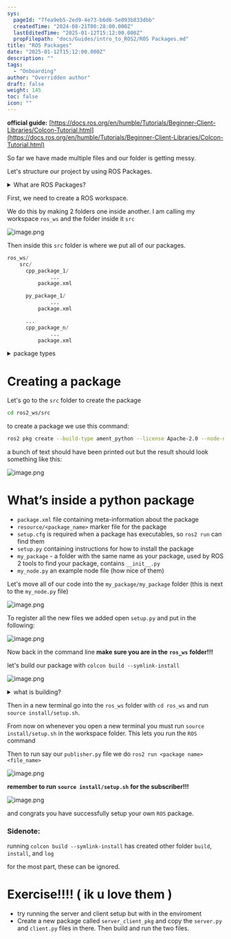 ```yaml
---
sys:
  pageId: "7fea9eb5-2ed9-4e73-b6d6-5e093b833dbb"
  createdTime: "2024-08-21T00:28:00.000Z"
  lastEditedTime: "2025-01-12T15:12:00.000Z"
  propFilepath: "docs/Guides/intro_to_ROS2/ROS Packages.md"
title: "ROS Packages"
date: "2025-01-12T15:12:00.000Z"
description: ""
tags:
  - "Onboarding"
author: "Overridden author"
draft: false
weight: 145
toc: false
icon: ""
---
```


**official guide:** [https://docs.ros.org/en/humble/Tutorials/Beginner-Client-Libraries/Colcon-Tutorial.html](https://docs.ros.org/en/humble/Tutorials/Beginner-Client-Libraries/Colcon-Tutorial.html)

So far we have made multiple files and our folder is getting messy.

Let's structure our project by using ROS Packages.

<details>

<summary>What are ROS Packages?</summary>

ROS Packages are, as the name implies, packages of code that are highly sharable between ROS developers.

They consist of a folder, `package.xml` file, and source code

```python
      cpp_package_1/
		      ... imagine much code files here ..
          package.xml
```

</details>

First, we need to create a ROS workspace.

We do this by making 2 folders one inside another. I am calling my workspace `ros_ws` and the folder inside it `src`

![image.png](https://prod-files-secure.s3.us-west-2.amazonaws.com/d518164a-d88e-44d1-a4ee-3adb3bd8bce0/70706947-fd18-4537-a67b-e12946812d31/image.png?X-Amz-Algorithm=AWS4-HMAC-SHA256&X-Amz-Content-Sha256=UNSIGNED-PAYLOAD&X-Amz-Credential=ASIAZI2LB466R5AJKLFX%2F20250603%2Fus-west-2%2Fs3%2Faws4_request&X-Amz-Date=20250603T141002Z&X-Amz-Expires=3600&X-Amz-Security-Token=IQoJb3JpZ2luX2VjED0aCXVzLXdlc3QtMiJIMEYCIQDEu9%2BWRnv1ayfzC%2BAD%2Fce1OpCAZhrgC%2By2pbwndyi4%2BgIhAKJAx5s3Gwu8ZWEzj6B5D9hfQJFGsmk3yATpVCe3i04HKv8DCBYQABoMNjM3NDIzMTgzODA1IgwnLd%2FH4sf7nEv6Wlsq3APhXOSf%2BO3ZzsvbMZ5YVIjeJFx4qsJ3iqlEoveKvYRNCGEcCeRE8lLToaWfmeemfwHS8eY9vJY0D6GQC37Gt5Nl%2BUO6soRyOWfgifpuLnDxARcvDWZXtvlkj9gSka47Uk320O1tDxaWH4WRsx8nljKCDIEmj3lS43APGBSHyCbN5KfCFd%2FPu%2FgI534paySH2oIS3V%2FY9FQp0f1U2BWDFWinhTn1MD%2FIug4LDKIE%2Bablp2qmtASFJGhGBdiBuYoO70J0JEFN7l6f2kuejoZIdLPO1vIUAVAxn1PFqXgMbo2GKVmLc6Z8FwOmhA5mODWb3USFoW3W1MYYPfw1KubYNFeKstYWH0tOqLdZKrva2%2BEBFTSX7m5HlukDUq5KK%2FWcdsi3YCsY2hW1aXi2WGmYH%2F6eluRmBeXkNhzIlPJ81SaLMt7%2BQcoFP4Aueli9EmMXh6%2BdcXHPN1AKSwizBI3KOe%2Fs2lqfcFYsaXwAbPwETj2K%2B6SiZOnYEvLq7oHiyRDzIWuR1i4nnqYSq9QOksXDv%2Fh5w3CeCv8jNRAEh2jN0u3hqle5eueGJvhgCuvtj%2FUAgfs8HlXQ8UQHGo5pp3xuA1Oy0%2FjxeKqHyKW3KH%2BZzJv81SSaYaILTszFB9WZejCW5%2FvBBjqkAYH4sFDQepF%2FUi8IoEumbg065EBHvo%2F%2BQkUsEzhezO4hElWwsOlRPBN7HKr9wpNH8RthgyIdCAky%2FuP2GrRsSdcobhLCI7%2BhPaExi%2BR9I3JwCKMd8nD38ek0Fr1rZIZ9cslPA7a5kJ%2BMLIRLzvSEkDvvhgpb4lnwaDD14YOyT%2BGGXuIGQ0P3QQZgTNhkMelQ5GBaVEOUgV0gi0hm7drUEu4Efs%2Fr&X-Amz-Signature=d09829d614183067bba39de9cb4612ef2da8bf9408d1cdc84a9102cb386c4e7e&X-Amz-SignedHeaders=host&x-id=GetObject)

Then inside this `src` folder is where we put all of our packages.

```python
ros_ws/
    src/
      cpp_package_1/
		      ...
          package.xml

      py_package_1/
		      ...
          package.xml

      ...
      cpp_package_n/
		      ...
          package.xml

```

<details>

<summary>package types</summary>

packages can be either `C++` or python.

the intern file structure is different for each but for this guide we will stick to creating python packages

</details>

# Creating a package

Let's go to the `src` folder to create the package

```bash
cd ros2_ws/src
```

to create a package we use this command:

```bash
ros2 pkg create --build-type ament_python --license Apache-2.0 --node-name my_node my_package
```

a bunch of text should have been printed out but the result should look something like this:

![image.png](https://prod-files-secure.s3.us-west-2.amazonaws.com/d518164a-d88e-44d1-a4ee-3adb3bd8bce0/e6cf1e3f-8512-4a3e-b131-079f800bf3e8/image.png?X-Amz-Algorithm=AWS4-HMAC-SHA256&X-Amz-Content-Sha256=UNSIGNED-PAYLOAD&X-Amz-Credential=ASIAZI2LB466R5AJKLFX%2F20250603%2Fus-west-2%2Fs3%2Faws4_request&X-Amz-Date=20250603T141002Z&X-Amz-Expires=3600&X-Amz-Security-Token=IQoJb3JpZ2luX2VjED0aCXVzLXdlc3QtMiJIMEYCIQDEu9%2BWRnv1ayfzC%2BAD%2Fce1OpCAZhrgC%2By2pbwndyi4%2BgIhAKJAx5s3Gwu8ZWEzj6B5D9hfQJFGsmk3yATpVCe3i04HKv8DCBYQABoMNjM3NDIzMTgzODA1IgwnLd%2FH4sf7nEv6Wlsq3APhXOSf%2BO3ZzsvbMZ5YVIjeJFx4qsJ3iqlEoveKvYRNCGEcCeRE8lLToaWfmeemfwHS8eY9vJY0D6GQC37Gt5Nl%2BUO6soRyOWfgifpuLnDxARcvDWZXtvlkj9gSka47Uk320O1tDxaWH4WRsx8nljKCDIEmj3lS43APGBSHyCbN5KfCFd%2FPu%2FgI534paySH2oIS3V%2FY9FQp0f1U2BWDFWinhTn1MD%2FIug4LDKIE%2Bablp2qmtASFJGhGBdiBuYoO70J0JEFN7l6f2kuejoZIdLPO1vIUAVAxn1PFqXgMbo2GKVmLc6Z8FwOmhA5mODWb3USFoW3W1MYYPfw1KubYNFeKstYWH0tOqLdZKrva2%2BEBFTSX7m5HlukDUq5KK%2FWcdsi3YCsY2hW1aXi2WGmYH%2F6eluRmBeXkNhzIlPJ81SaLMt7%2BQcoFP4Aueli9EmMXh6%2BdcXHPN1AKSwizBI3KOe%2Fs2lqfcFYsaXwAbPwETj2K%2B6SiZOnYEvLq7oHiyRDzIWuR1i4nnqYSq9QOksXDv%2Fh5w3CeCv8jNRAEh2jN0u3hqle5eueGJvhgCuvtj%2FUAgfs8HlXQ8UQHGo5pp3xuA1Oy0%2FjxeKqHyKW3KH%2BZzJv81SSaYaILTszFB9WZejCW5%2FvBBjqkAYH4sFDQepF%2FUi8IoEumbg065EBHvo%2F%2BQkUsEzhezO4hElWwsOlRPBN7HKr9wpNH8RthgyIdCAky%2FuP2GrRsSdcobhLCI7%2BhPaExi%2BR9I3JwCKMd8nD38ek0Fr1rZIZ9cslPA7a5kJ%2BMLIRLzvSEkDvvhgpb4lnwaDD14YOyT%2BGGXuIGQ0P3QQZgTNhkMelQ5GBaVEOUgV0gi0hm7drUEu4Efs%2Fr&X-Amz-Signature=874fd2137b8e8738f6010e3e34901346938053df5f6a9375d07111fa98a9f586&X-Amz-SignedHeaders=host&x-id=GetObject)

# What’s inside a python package

- `package.xml` file containing meta-information about the package
- `resource/<package_name>` marker file for the package
- `setup.cfg` is required when a package has executables, so `ros2 run` can find them
- `setup.py` containing instructions for how to install the package
- `my_package` - a folder with the same name as your package, used by ROS 2 tools to find your package, contains `__init__.py`
- `my_node.py` an example node file (how nice of them)

Let's move all of our code into the `my_package/my_package` folder (this is next to the `my_node.py` file)

![image.png](https://prod-files-secure.s3.us-west-2.amazonaws.com/d518164a-d88e-44d1-a4ee-3adb3bd8bce0/9ce58f11-0da9-4d3e-b86d-506a9685d378/image.png?X-Amz-Algorithm=AWS4-HMAC-SHA256&X-Amz-Content-Sha256=UNSIGNED-PAYLOAD&X-Amz-Credential=ASIAZI2LB466R5AJKLFX%2F20250603%2Fus-west-2%2Fs3%2Faws4_request&X-Amz-Date=20250603T141002Z&X-Amz-Expires=3600&X-Amz-Security-Token=IQoJb3JpZ2luX2VjED0aCXVzLXdlc3QtMiJIMEYCIQDEu9%2BWRnv1ayfzC%2BAD%2Fce1OpCAZhrgC%2By2pbwndyi4%2BgIhAKJAx5s3Gwu8ZWEzj6B5D9hfQJFGsmk3yATpVCe3i04HKv8DCBYQABoMNjM3NDIzMTgzODA1IgwnLd%2FH4sf7nEv6Wlsq3APhXOSf%2BO3ZzsvbMZ5YVIjeJFx4qsJ3iqlEoveKvYRNCGEcCeRE8lLToaWfmeemfwHS8eY9vJY0D6GQC37Gt5Nl%2BUO6soRyOWfgifpuLnDxARcvDWZXtvlkj9gSka47Uk320O1tDxaWH4WRsx8nljKCDIEmj3lS43APGBSHyCbN5KfCFd%2FPu%2FgI534paySH2oIS3V%2FY9FQp0f1U2BWDFWinhTn1MD%2FIug4LDKIE%2Bablp2qmtASFJGhGBdiBuYoO70J0JEFN7l6f2kuejoZIdLPO1vIUAVAxn1PFqXgMbo2GKVmLc6Z8FwOmhA5mODWb3USFoW3W1MYYPfw1KubYNFeKstYWH0tOqLdZKrva2%2BEBFTSX7m5HlukDUq5KK%2FWcdsi3YCsY2hW1aXi2WGmYH%2F6eluRmBeXkNhzIlPJ81SaLMt7%2BQcoFP4Aueli9EmMXh6%2BdcXHPN1AKSwizBI3KOe%2Fs2lqfcFYsaXwAbPwETj2K%2B6SiZOnYEvLq7oHiyRDzIWuR1i4nnqYSq9QOksXDv%2Fh5w3CeCv8jNRAEh2jN0u3hqle5eueGJvhgCuvtj%2FUAgfs8HlXQ8UQHGo5pp3xuA1Oy0%2FjxeKqHyKW3KH%2BZzJv81SSaYaILTszFB9WZejCW5%2FvBBjqkAYH4sFDQepF%2FUi8IoEumbg065EBHvo%2F%2BQkUsEzhezO4hElWwsOlRPBN7HKr9wpNH8RthgyIdCAky%2FuP2GrRsSdcobhLCI7%2BhPaExi%2BR9I3JwCKMd8nD38ek0Fr1rZIZ9cslPA7a5kJ%2BMLIRLzvSEkDvvhgpb4lnwaDD14YOyT%2BGGXuIGQ0P3QQZgTNhkMelQ5GBaVEOUgV0gi0hm7drUEu4Efs%2Fr&X-Amz-Signature=629b0b7d5caae5c63a34dd5847bcfbe89230b645d9ae0884871ef62bd1b5642c&X-Amz-SignedHeaders=host&x-id=GetObject)

To register all the new files we added open `setup.py` and put in the following:

![image.png](https://prod-files-secure.s3.us-west-2.amazonaws.com/d518164a-d88e-44d1-a4ee-3adb3bd8bce0/1cd7c262-4cae-4496-9d75-c178537d24a2/image.png?X-Amz-Algorithm=AWS4-HMAC-SHA256&X-Amz-Content-Sha256=UNSIGNED-PAYLOAD&X-Amz-Credential=ASIAZI2LB466R5AJKLFX%2F20250603%2Fus-west-2%2Fs3%2Faws4_request&X-Amz-Date=20250603T141002Z&X-Amz-Expires=3600&X-Amz-Security-Token=IQoJb3JpZ2luX2VjED0aCXVzLXdlc3QtMiJIMEYCIQDEu9%2BWRnv1ayfzC%2BAD%2Fce1OpCAZhrgC%2By2pbwndyi4%2BgIhAKJAx5s3Gwu8ZWEzj6B5D9hfQJFGsmk3yATpVCe3i04HKv8DCBYQABoMNjM3NDIzMTgzODA1IgwnLd%2FH4sf7nEv6Wlsq3APhXOSf%2BO3ZzsvbMZ5YVIjeJFx4qsJ3iqlEoveKvYRNCGEcCeRE8lLToaWfmeemfwHS8eY9vJY0D6GQC37Gt5Nl%2BUO6soRyOWfgifpuLnDxARcvDWZXtvlkj9gSka47Uk320O1tDxaWH4WRsx8nljKCDIEmj3lS43APGBSHyCbN5KfCFd%2FPu%2FgI534paySH2oIS3V%2FY9FQp0f1U2BWDFWinhTn1MD%2FIug4LDKIE%2Bablp2qmtASFJGhGBdiBuYoO70J0JEFN7l6f2kuejoZIdLPO1vIUAVAxn1PFqXgMbo2GKVmLc6Z8FwOmhA5mODWb3USFoW3W1MYYPfw1KubYNFeKstYWH0tOqLdZKrva2%2BEBFTSX7m5HlukDUq5KK%2FWcdsi3YCsY2hW1aXi2WGmYH%2F6eluRmBeXkNhzIlPJ81SaLMt7%2BQcoFP4Aueli9EmMXh6%2BdcXHPN1AKSwizBI3KOe%2Fs2lqfcFYsaXwAbPwETj2K%2B6SiZOnYEvLq7oHiyRDzIWuR1i4nnqYSq9QOksXDv%2Fh5w3CeCv8jNRAEh2jN0u3hqle5eueGJvhgCuvtj%2FUAgfs8HlXQ8UQHGo5pp3xuA1Oy0%2FjxeKqHyKW3KH%2BZzJv81SSaYaILTszFB9WZejCW5%2FvBBjqkAYH4sFDQepF%2FUi8IoEumbg065EBHvo%2F%2BQkUsEzhezO4hElWwsOlRPBN7HKr9wpNH8RthgyIdCAky%2FuP2GrRsSdcobhLCI7%2BhPaExi%2BR9I3JwCKMd8nD38ek0Fr1rZIZ9cslPA7a5kJ%2BMLIRLzvSEkDvvhgpb4lnwaDD14YOyT%2BGGXuIGQ0P3QQZgTNhkMelQ5GBaVEOUgV0gi0hm7drUEu4Efs%2Fr&X-Amz-Signature=81d29f0095b5ffa5d47eb47bb6cd099af6011906fa1463821f9c6d1a47e17a81&X-Amz-SignedHeaders=host&x-id=GetObject)

Now back in the command line **make sure you are in the** **`ros_ws`** **folder!!!**

let's build our package with `colcon build --symlink-install`

![image.png](https://prod-files-secure.s3.us-west-2.amazonaws.com/d518164a-d88e-44d1-a4ee-3adb3bd8bce0/2f2a0d27-b173-48fd-b189-5f5c0ce65619/image.png?X-Amz-Algorithm=AWS4-HMAC-SHA256&X-Amz-Content-Sha256=UNSIGNED-PAYLOAD&X-Amz-Credential=ASIAZI2LB466R5AJKLFX%2F20250603%2Fus-west-2%2Fs3%2Faws4_request&X-Amz-Date=20250603T141002Z&X-Amz-Expires=3600&X-Amz-Security-Token=IQoJb3JpZ2luX2VjED0aCXVzLXdlc3QtMiJIMEYCIQDEu9%2BWRnv1ayfzC%2BAD%2Fce1OpCAZhrgC%2By2pbwndyi4%2BgIhAKJAx5s3Gwu8ZWEzj6B5D9hfQJFGsmk3yATpVCe3i04HKv8DCBYQABoMNjM3NDIzMTgzODA1IgwnLd%2FH4sf7nEv6Wlsq3APhXOSf%2BO3ZzsvbMZ5YVIjeJFx4qsJ3iqlEoveKvYRNCGEcCeRE8lLToaWfmeemfwHS8eY9vJY0D6GQC37Gt5Nl%2BUO6soRyOWfgifpuLnDxARcvDWZXtvlkj9gSka47Uk320O1tDxaWH4WRsx8nljKCDIEmj3lS43APGBSHyCbN5KfCFd%2FPu%2FgI534paySH2oIS3V%2FY9FQp0f1U2BWDFWinhTn1MD%2FIug4LDKIE%2Bablp2qmtASFJGhGBdiBuYoO70J0JEFN7l6f2kuejoZIdLPO1vIUAVAxn1PFqXgMbo2GKVmLc6Z8FwOmhA5mODWb3USFoW3W1MYYPfw1KubYNFeKstYWH0tOqLdZKrva2%2BEBFTSX7m5HlukDUq5KK%2FWcdsi3YCsY2hW1aXi2WGmYH%2F6eluRmBeXkNhzIlPJ81SaLMt7%2BQcoFP4Aueli9EmMXh6%2BdcXHPN1AKSwizBI3KOe%2Fs2lqfcFYsaXwAbPwETj2K%2B6SiZOnYEvLq7oHiyRDzIWuR1i4nnqYSq9QOksXDv%2Fh5w3CeCv8jNRAEh2jN0u3hqle5eueGJvhgCuvtj%2FUAgfs8HlXQ8UQHGo5pp3xuA1Oy0%2FjxeKqHyKW3KH%2BZzJv81SSaYaILTszFB9WZejCW5%2FvBBjqkAYH4sFDQepF%2FUi8IoEumbg065EBHvo%2F%2BQkUsEzhezO4hElWwsOlRPBN7HKr9wpNH8RthgyIdCAky%2FuP2GrRsSdcobhLCI7%2BhPaExi%2BR9I3JwCKMd8nD38ek0Fr1rZIZ9cslPA7a5kJ%2BMLIRLzvSEkDvvhgpb4lnwaDD14YOyT%2BGGXuIGQ0P3QQZgTNhkMelQ5GBaVEOUgV0gi0hm7drUEu4Efs%2Fr&X-Amz-Signature=ed70c73b2cc34799e71f4e8805e7739e08661e669e9c794b8108285bde213c4f&X-Amz-SignedHeaders=host&x-id=GetObject)

<details>

<summary>what is building?</summary>

if you are a CS major at Rose-Hulman you will learn the answer to this in CSSE132

but TLDR; is it combines all the code files into one program that can be run easily 

</details>

Then in a new terminal go into the `ros_ws` folder with `cd ros_ws` and run `source install/setup.sh`. 

From now on whenever you open a new terminal you must run `source install/setup.sh` in the workspace folder. This lets you run the `ROS` command

Then to run say our `publisher.py` file we do `ros2 run <package name> <file_name>`

![image.png](https://prod-files-secure.s3.us-west-2.amazonaws.com/d518164a-d88e-44d1-a4ee-3adb3bd8bce0/4f4b1219-3a44-4632-aa0a-ce3471699f59/image.png?X-Amz-Algorithm=AWS4-HMAC-SHA256&X-Amz-Content-Sha256=UNSIGNED-PAYLOAD&X-Amz-Credential=ASIAZI2LB466R5AJKLFX%2F20250603%2Fus-west-2%2Fs3%2Faws4_request&X-Amz-Date=20250603T141002Z&X-Amz-Expires=3600&X-Amz-Security-Token=IQoJb3JpZ2luX2VjED0aCXVzLXdlc3QtMiJIMEYCIQDEu9%2BWRnv1ayfzC%2BAD%2Fce1OpCAZhrgC%2By2pbwndyi4%2BgIhAKJAx5s3Gwu8ZWEzj6B5D9hfQJFGsmk3yATpVCe3i04HKv8DCBYQABoMNjM3NDIzMTgzODA1IgwnLd%2FH4sf7nEv6Wlsq3APhXOSf%2BO3ZzsvbMZ5YVIjeJFx4qsJ3iqlEoveKvYRNCGEcCeRE8lLToaWfmeemfwHS8eY9vJY0D6GQC37Gt5Nl%2BUO6soRyOWfgifpuLnDxARcvDWZXtvlkj9gSka47Uk320O1tDxaWH4WRsx8nljKCDIEmj3lS43APGBSHyCbN5KfCFd%2FPu%2FgI534paySH2oIS3V%2FY9FQp0f1U2BWDFWinhTn1MD%2FIug4LDKIE%2Bablp2qmtASFJGhGBdiBuYoO70J0JEFN7l6f2kuejoZIdLPO1vIUAVAxn1PFqXgMbo2GKVmLc6Z8FwOmhA5mODWb3USFoW3W1MYYPfw1KubYNFeKstYWH0tOqLdZKrva2%2BEBFTSX7m5HlukDUq5KK%2FWcdsi3YCsY2hW1aXi2WGmYH%2F6eluRmBeXkNhzIlPJ81SaLMt7%2BQcoFP4Aueli9EmMXh6%2BdcXHPN1AKSwizBI3KOe%2Fs2lqfcFYsaXwAbPwETj2K%2B6SiZOnYEvLq7oHiyRDzIWuR1i4nnqYSq9QOksXDv%2Fh5w3CeCv8jNRAEh2jN0u3hqle5eueGJvhgCuvtj%2FUAgfs8HlXQ8UQHGo5pp3xuA1Oy0%2FjxeKqHyKW3KH%2BZzJv81SSaYaILTszFB9WZejCW5%2FvBBjqkAYH4sFDQepF%2FUi8IoEumbg065EBHvo%2F%2BQkUsEzhezO4hElWwsOlRPBN7HKr9wpNH8RthgyIdCAky%2FuP2GrRsSdcobhLCI7%2BhPaExi%2BR9I3JwCKMd8nD38ek0Fr1rZIZ9cslPA7a5kJ%2BMLIRLzvSEkDvvhgpb4lnwaDD14YOyT%2BGGXuIGQ0P3QQZgTNhkMelQ5GBaVEOUgV0gi0hm7drUEu4Efs%2Fr&X-Amz-Signature=8a86ba60c0450bd454c294b44dc6b9278d9fa878a28abb54eb476f929ccd7a04&X-Amz-SignedHeaders=host&x-id=GetObject)

**remember to run** **`source install/setup.sh`** **for the subscriber!!!**

![image.png](https://prod-files-secure.s3.us-west-2.amazonaws.com/d518164a-d88e-44d1-a4ee-3adb3bd8bce0/02121119-dad4-49ec-8356-c956108b4243/image.png?X-Amz-Algorithm=AWS4-HMAC-SHA256&X-Amz-Content-Sha256=UNSIGNED-PAYLOAD&X-Amz-Credential=ASIAZI2LB466R5AJKLFX%2F20250603%2Fus-west-2%2Fs3%2Faws4_request&X-Amz-Date=20250603T141002Z&X-Amz-Expires=3600&X-Amz-Security-Token=IQoJb3JpZ2luX2VjED0aCXVzLXdlc3QtMiJIMEYCIQDEu9%2BWRnv1ayfzC%2BAD%2Fce1OpCAZhrgC%2By2pbwndyi4%2BgIhAKJAx5s3Gwu8ZWEzj6B5D9hfQJFGsmk3yATpVCe3i04HKv8DCBYQABoMNjM3NDIzMTgzODA1IgwnLd%2FH4sf7nEv6Wlsq3APhXOSf%2BO3ZzsvbMZ5YVIjeJFx4qsJ3iqlEoveKvYRNCGEcCeRE8lLToaWfmeemfwHS8eY9vJY0D6GQC37Gt5Nl%2BUO6soRyOWfgifpuLnDxARcvDWZXtvlkj9gSka47Uk320O1tDxaWH4WRsx8nljKCDIEmj3lS43APGBSHyCbN5KfCFd%2FPu%2FgI534paySH2oIS3V%2FY9FQp0f1U2BWDFWinhTn1MD%2FIug4LDKIE%2Bablp2qmtASFJGhGBdiBuYoO70J0JEFN7l6f2kuejoZIdLPO1vIUAVAxn1PFqXgMbo2GKVmLc6Z8FwOmhA5mODWb3USFoW3W1MYYPfw1KubYNFeKstYWH0tOqLdZKrva2%2BEBFTSX7m5HlukDUq5KK%2FWcdsi3YCsY2hW1aXi2WGmYH%2F6eluRmBeXkNhzIlPJ81SaLMt7%2BQcoFP4Aueli9EmMXh6%2BdcXHPN1AKSwizBI3KOe%2Fs2lqfcFYsaXwAbPwETj2K%2B6SiZOnYEvLq7oHiyRDzIWuR1i4nnqYSq9QOksXDv%2Fh5w3CeCv8jNRAEh2jN0u3hqle5eueGJvhgCuvtj%2FUAgfs8HlXQ8UQHGo5pp3xuA1Oy0%2FjxeKqHyKW3KH%2BZzJv81SSaYaILTszFB9WZejCW5%2FvBBjqkAYH4sFDQepF%2FUi8IoEumbg065EBHvo%2F%2BQkUsEzhezO4hElWwsOlRPBN7HKr9wpNH8RthgyIdCAky%2FuP2GrRsSdcobhLCI7%2BhPaExi%2BR9I3JwCKMd8nD38ek0Fr1rZIZ9cslPA7a5kJ%2BMLIRLzvSEkDvvhgpb4lnwaDD14YOyT%2BGGXuIGQ0P3QQZgTNhkMelQ5GBaVEOUgV0gi0hm7drUEu4Efs%2Fr&X-Amz-Signature=48d5513515b13ad2816321038bfb019df6ab3ac4c8ac6d7e4b58ea150915350a&X-Amz-SignedHeaders=host&x-id=GetObject)

and congrats you have successfully setup your own `ROS` package.

### Sidenote:

running `colcon build --symlink-install` has created other folder `build`, `install`, and `log`

for the most part, these can be ignored.

# Exercise!!!! ( ik u love them )

- try running the server and client setup but with in the enviroment
- Create a new package called `server_client_pkg` and copy the `server.py` and `client.py` files in there. Then build and run the two files.
